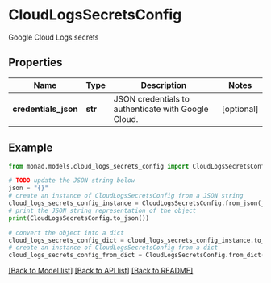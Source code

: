 # CloudLogsSecretsConfig

Google Cloud Logs secrets

## Properties

Name | Type | Description | Notes
------------ | ------------- | ------------- | -------------
**credentials_json** | **str** | JSON credentials to authenticate with Google Cloud. | [optional] 

## Example

```python
from monad.models.cloud_logs_secrets_config import CloudLogsSecretsConfig

# TODO update the JSON string below
json = "{}"
# create an instance of CloudLogsSecretsConfig from a JSON string
cloud_logs_secrets_config_instance = CloudLogsSecretsConfig.from_json(json)
# print the JSON string representation of the object
print(CloudLogsSecretsConfig.to_json())

# convert the object into a dict
cloud_logs_secrets_config_dict = cloud_logs_secrets_config_instance.to_dict()
# create an instance of CloudLogsSecretsConfig from a dict
cloud_logs_secrets_config_from_dict = CloudLogsSecretsConfig.from_dict(cloud_logs_secrets_config_dict)
```
[[Back to Model list]](../README.md#documentation-for-models) [[Back to API list]](../README.md#documentation-for-api-endpoints) [[Back to README]](../README.md)


